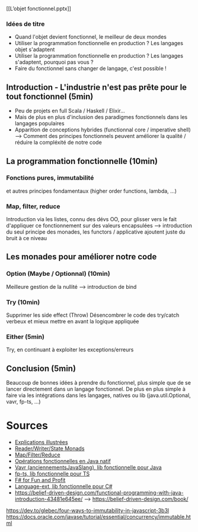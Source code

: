 [[L’objet fonctionnel.pptx]]
### Idées de titre 
* Quand l'objet devient fonctionnel, le meilleur de deux mondes
* Utiliser la programmation fonctionnelle en production ? Les langages objet s'adaptent
* Utiliser la programmation fonctionnelle en production ? Les langages s'adaptent, pourquoi pas vous ?
* Faire du fonctionnel sans changer de langage, c'est possible !

## Introduction - L'industrie n'est pas prête pour le tout fonctionnel (5min)
* Peu de projets en full Scala / Haskell / Elixir...
* Mais de plus en plus d'inclusion des paradigmes fonctionnels dans les langages populaires
* Apparition de conceptions hybrides (functionnal core / imperative shell)
--> Comment des principes fonctionnels peuvent améliorer la qualité / réduire la compléxité de notre code

## La programmation fonctionnelle (10min)
### Fonctions pures, immutabilité
et autres principes fondamentaux (higher order functions, lambda, ...)
### Map, filter, reduce
Introduction via les listes, connu des dévs OO, pour glisser vers le fait d'appliquer ce fonctionnement sur des valeurs encapsulées --> introduction du seul principe des monades, les functors / applicative ajoutent juste du bruit à ce niveau

## Les monades pour améliorer notre code
### Option (Maybe / Optionnal) (10min)
Meilleure gestion de la nullité
--> introduction de bind

### Try (10min)
Supprimer les side effect (Throw)
Désencombrer le code des try/catch verbeux et mieux mettre en avant la logique appliquée

### Either (5min)
Try, en continuant à exploiter les exceptions/erreurs

## Conclusion (5min)
Beaucoup de bonnes idées à prendre du fonctionnel, plus simple que de se lancer directement dans un langage fonctionnel.
De plus en plus simple à faire via les intégrations dans les langages, natives ou lib (java.util.Optional, vavr, fp-ts, ...)


# Sources
* [Explications illustrées ](https://adit.io/posts/2013-04-17-functors,_applicatives,_and_monads_in_pictures.html)
* [Reader/Writer/State Monads](https://adit.io/posts/2013-06-10-three-useful-monads.html)
* [Map/Filter/Reduce](https://web.mit.edu/6.005/www/fa15/classes/25-map-filter-reduce/#summary)
* [Opérations fonctionnelles en Java natif](https://adit.io/posts/2013-06-10-three-useful-monads.html)
* [Vavr (anciennementsJavaSlang), lib fonctionnelle pour Java](https://www.vavr.io/)
* [fp-ts, lib fonctionnelle pour TS](https://gcanti.github.io/fp-ts/)
* [F# for Fun and Profit](https://fsharpforfunandprofit.com/)
* [Language-ext, lib fonctionnelle pour C#](https://yoan-thirion.gitbook.io/knowledge-base/software-craftsmanship/functional-programming-made-easy-in-c-with-language-ext)
* https://belief-driven-design.com/functional-programming-with-java-introduction-43481e645ee/ --> https://belief-driven-design.com/book/


https://dev.to/glebec/four-ways-to-immutability-in-javascript-3b3l
https://docs.oracle.com/javase/tutorial/essential/concurrency/immutable.html
